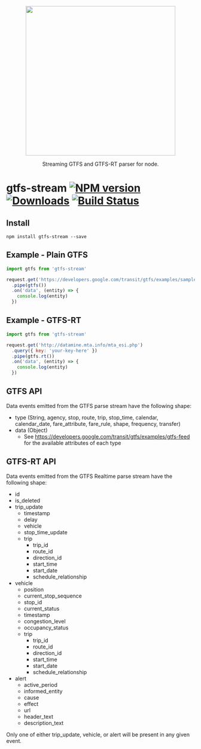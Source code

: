 <p align='center'>
  <img src='https://user-images.githubusercontent.com/425716/44536990-ad3f9f80-a6cb-11e8-9a1d-eeb7f92bbdae.png' width='400'/>
  <p align='center'>Streaming GTFS and GTFS-RT parser for node.</p>
</p>

# gtfs-stream [![NPM version][npm-image]][npm-url] [![Downloads][downloads-image]][npm-url] [![Build Status][travis-image]][travis-url]


## Install

```
npm install gtfs-stream --save
```

## Example - Plain GTFS

```js
import gtfs from 'gtfs-stream'

request.get('https://developers.google.com/transit/gtfs/examples/sample-feed.zip')
  .pipe(gtfs())
  .on('data', (entity) => {
    console.log(entity)
  })
```

## Example - GTFS-RT

```js
import gtfs from 'gtfs-stream'

request.get('http://datamine.mta.info/mta_esi.php')
  .query({ key: 'your-key-here' })
  .pipe(gtfs.rt())
  .on('data', (entity) => {
    console.log(entity)
  })
```


## GTFS API

Data events emitted from the GTFS parse stream have the following shape:

- type (String, agency, stop, route, trip, stop_time, calendar, calendar_date, fare_attribute, fare_rule, shape, frequency, transfer)
- data (Object)
  - See https://developers.google.com/transit/gtfs/examples/gtfs-feed for the available attributes of each type

## GTFS-RT API

Data events emitted from the GTFS Realtime parse stream have the following shape:

- id
- is_deleted
- trip_update
  - timestamp
  - delay
  - vehicle
  - stop_time_update
  - trip
    - trip_id
    - route_id
    - direction_id
    - start_time
    - start_date
    - schedule_relationship
- vehicle
  - position
  - current_stop_sequence
  - stop_id
  - current_status
  - timestamp
  - congestion_level
  - occupancy_status
  - trip
    - trip_id
    - route_id
    - direction_id
    - start_time
    - start_date
    - schedule_relationship
- alert
  - active_period
  - informed_entity
  - cause
  - effect
  - url
  - header_text
  - description_text

Only one of either trip_update, vehicle, or alert will be present in any given event.

[downloads-image]: http://img.shields.io/npm/dm/gtfs-stream.svg
[npm-url]: https://npmjs.org/package/gtfs-stream
[npm-image]: http://img.shields.io/npm/v/gtfs-stream.svg

[travis-url]: https://travis-ci.org/contra/gtfs-stream
[travis-image]: https://travis-ci.org/contra/gtfs-stream.png?branch=master
